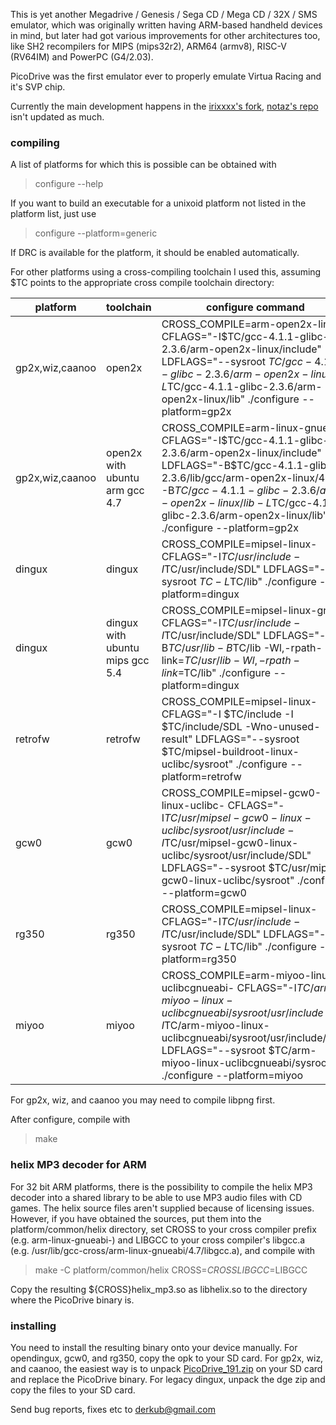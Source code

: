 This is yet another Megadrive / Genesis / Sega CD / Mega CD / 32X / SMS
emulator, which was originally written having ARM-based handheld devices
in mind, but later had got various improvements for other architectures
too, like SH2 recompilers for MIPS (mips32r2), ARM64 (armv8), RISC-V (RV64IM)
and PowerPC (G4/2.03).

PicoDrive was the first emulator ever to properly emulate Virtua Racing and
it's SVP chip.

Currently the main development happens in the
[irixxxx's fork](https://github.com/irixxxx/picodrive),
[notaz's repo](https://github.com/notaz/picodrive) isn't updated as much.

### compiling

A list of platforms for which this is possible can be obtained with

> configure --help

If you want to build an executable for a unixoid platform not listed in the
platform list, just use

> configure --platform=generic

If DRC is available for the platform, it should be enabled automatically.

For other platforms using a cross-compiling toolchain I used this,
assuming $TC points to the appropriate cross compile toolchain directory:

platform|toolchain|configure command
--------|---------|-----------------
gp2x,wiz,caanoo|open2x|CROSS_COMPILE=arm-open2x-linux- CFLAGS="-I$TC/gcc-4.1.1-glibc-2.3.6/arm-open2x-linux/include" LDFLAGS="--sysroot $TC/gcc-4.1.1-glibc-2.3.6/arm-open2x-linux -L$TC/gcc-4.1.1-glibc-2.3.6/arm-open2x-linux/lib" ./configure --platform=gp2x
gp2x,wiz,caanoo|open2x with ubuntu arm gcc 4.7|CROSS_COMPILE=arm-linux-gnueabi- CFLAGS="-I$TC/gcc-4.1.1-glibc-2.3.6/arm-open2x-linux/include" LDFLAGS="-B$TC/gcc-4.1.1-glibc-2.3.6/lib/gcc/arm-open2x-linux/4.1.1 -B$TC/gcc-4.1.1-glibc-2.3.6/arm-open2x-linux/lib -L$TC/gcc-4.1.1-glibc-2.3.6/arm-open2x-linux/lib" ./configure --platform=gp2x
dingux|dingux|CROSS_COMPILE=mipsel-linux- CFLAGS="-I$TC/usr/include -I$TC/usr/include/SDL" LDFLAGS="--sysroot $TC -L$TC/lib" ./configure --platform=dingux
dingux|dingux with ubuntu mips gcc 5.4|CROSS_COMPILE=mipsel-linux-gnu- CFLAGS="-I$TC/usr/include -I$TC/usr/include/SDL" LDFLAGS="-B$TC/usr/lib -B$TC/lib -Wl,-rpath-link=$TC/usr/lib -Wl,-rpath-link=$TC/lib" ./configure --platform=dingux
retrofw|retrofw|CROSS_COMPILE=mipsel-linux- CFLAGS="-I $TC/include -I $TC/include/SDL -Wno-unused-result" LDFLAGS="--sysroot $TC/mipsel-buildroot-linux-uclibc/sysroot" ./configure --platform=retrofw
gcw0|gcw0|CROSS_COMPILE=mipsel-gcw0-linux-uclibc- CFLAGS="-I$TC/usr/mipsel-gcw0-linux-uclibc/sysroot/usr/include -I$TC/usr/mipsel-gcw0-linux-uclibc/sysroot/usr/include/SDL" LDFLAGS="--sysroot $TC/usr/mipsel-gcw0-linux-uclibc/sysroot" ./configure --platform=gcw0
rg350|rg350|CROSS_COMPILE=mipsel-linux- CFLAGS="-I$TC/usr/include -I$TC/usr/include/SDL" LDFLAGS="--sysroot $TC -L$TC/lib" ./configure --platform=rg350
miyoo|miyoo|CROSS_COMPILE=arm-miyoo-linux-uclibcgnueabi- CFLAGS="-I$TC/arm-miyoo-linux-uclibcgnueabi/sysroot/usr/include -I$TC/arm-miyoo-linux-uclibcgnueabi/sysroot/usr/include/SDL" LDFLAGS="--sysroot $TC/arm-miyoo-linux-uclibcgnueabi/sysroot" ./configure --platform=miyoo

For gp2x, wiz, and caanoo you may need to compile libpng first.

After configure, compile with

> make

### helix MP3 decoder for ARM

For 32 bit ARM platforms, there is the possibility to compile the helix MP3
decoder into a shared library to be able to use MP3 audio files with CD games.
The helix source files aren't supplied because of licensing issues. However, if
you have obtained the sources, put them into the platform/common/helix
directory, set CROSS to your cross compiler prefix (e.g. arm-linux-gnueabi-)
and LIBGCC to your cross compiler's libgcc.a
(e.g. /usr/lib/gcc-cross/arm-linux-gnueabi/4.7/libgcc.a), and compile with

> make -C platform/common/helix CROSS=$CROSS LIBGCC=$LIBGCC

Copy the resulting ${CROSS}helix_mp3.so as libhelix.so to the directory where
the PicoDrive binary is.

### installing

You need to install the resulting binary onto your device manually.
For opendingux, gcw0, and rg350, copy the opk to your SD card.
For gp2x, wiz, and caanoo, the easiest way is to unpack
[PicoDrive_191.zip](http://notaz.gp2x.de/releases/PicoDrive/PicoDrive_191.zip)
on your SD card and replace the PicoDrive binary.
For legacy dingux, unpack the dge zip and copy the files to your SD card.

Send bug reports, fixes etc to <derkub@gmail.com>
